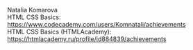Natalia Komarova  
HTML CSS Basics: https://www.codecademy.com/users/Komnatali/achievements  
HTML CSS Basics (HTMLAcademy): https://htmlacademy.ru/profile/id884839/achievements
